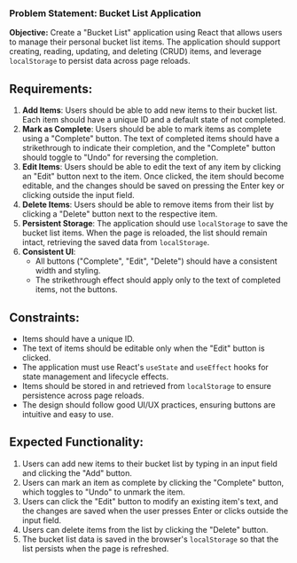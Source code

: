 ### Problem Statement: Bucket List Application

**Objective:**
Create a "Bucket List" application using React that allows users to manage their personal bucket list items. The application should support creating, reading, updating, and deleting (CRUD) items, and leverage `localStorage` to persist data across page reloads.

## Requirements:
1. **Add Items**: Users should be able to add new items to their bucket list. Each item should have a unique ID and a default state of not completed.
2. **Mark as Complete**: Users should be able to mark items as complete using a "Complete" button. The text of completed items should have a strikethrough to indicate their completion, and the "Complete" button should toggle to "Undo" for reversing the completion.
3. **Edit Items**: Users should be able to edit the text of any item by clicking an "Edit" button next to the item. Once clicked, the item should become editable, and the changes should be saved on pressing the Enter key or clicking outside the input field.
4. **Delete Items**: Users should be able to remove items from their list by clicking a "Delete" button next to the respective item.
5. **Persistent Storage**: The application should use `localStorage` to save the bucket list items. When the page is reloaded, the list should remain intact, retrieving the saved data from `localStorage`.
6. **Consistent UI**:
   - All buttons ("Complete", "Edit", "Delete") should have a consistent width and styling.
   - The strikethrough effect should apply only to the text of completed items, not the buttons.

## Constraints:
- Items should have a unique ID.
- The text of items should be editable only when the "Edit" button is clicked.
- The application must use React's `useState` and `useEffect` hooks for state management and lifecycle effects.
- Items should be stored in and retrieved from `localStorage` to ensure persistence across page reloads.
- The design should follow good UI/UX practices, ensuring buttons are intuitive and easy to use.

## Expected Functionality:
1. Users can add new items to their bucket list by typing in an input field and clicking the "Add" button.
2. Users can mark an item as complete by clicking the "Complete" button, which toggles to "Undo" to unmark the item.
3. Users can click the "Edit" button to modify an existing item's text, and the changes are saved when the user presses Enter or clicks outside the input field.
4. Users can delete items from the list by clicking the "Delete" button.
5. The bucket list data is saved in the browser's `localStorage` so that the list persists when the page is refreshed.
